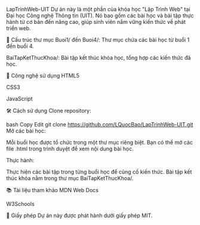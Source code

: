 LapTrinhWeb-UIT
Dự án này là một phần của khóa học "Lập Trình Web" tại Đại học Công nghệ Thông tin (UIT). Nó bao gồm các bài học và bài tập thực hành từ cơ bản đến nâng cao, giúp sinh viên nắm vững kiến thức về phát triển web.

📁 Cấu trúc thư mục
Buoi1/ đến Buoi4/: Thư mục chứa các bài học từ buổi 1 đến buổi 4.

BaiTapKetThucKhoa/: Bài tập kết thúc khóa học, tổng hợp các kiến thức đã học.

🚀 Công nghệ sử dụng
HTML5

CSS3

JavaScript

🛠️ Cách sử dụng
Clone repository:

bash
Copy
Edit
git clone https://github.com/LQuocBao/LapTrinhWeb-UIT.git
Mở các bài học:

Mỗi buổi học được tổ chức trong một thư mục riêng biệt. Bạn có thể mở các file .html trong trình duyệt để xem nội dung bài học.

Thực hành:

Thực hiện các bài tập trong từng buổi học để củng cố kiến thức. Bài tập kết thúc khóa nằm trong thư mục BaiTapKetThucKhoa/.

📚 Tài liệu tham khảo
MDN Web Docs

W3Schools

📄 Giấy phép
Dự án này được phát hành dưới giấy phép MIT.
